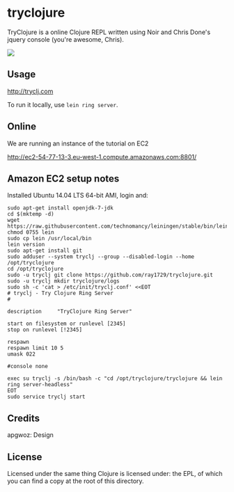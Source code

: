 # tryclojure

TryClojure is a online Clojure REPL written using Noir and Chris Done's jquery console (you're awesome, Chris).

[<img src="https://secure.travis-ci.org/Raynes/tryclojure.png"/>](http://travis-ci.org/Raynes/tryclojure)

## Usage

http://tryclj.com

To run it locally, use `lein ring server`.

## Online

We are running an instance of the tutorial on EC2

http://ec2-54-77-13-3.eu-west-1.compute.amazonaws.com:8801/

## Amazon EC2 setup notes

Installed Ubuntu 14.04 LTS 64-bit AMI, login and:

    sudo apt-get install openjdk-7-jdk
    cd $(mktemp -d)
    wget https://raw.githubusercontent.com/technomancy/leiningen/stable/bin/lein
    chmod 0755 lein
    sudo cp lein /usr/local/bin
    lein version
    sudo apt-get install git
    sudo adduser --system tryclj --group --disabled-login --home /opt/tryclojure
    cd /opt/tryclojure
    sudo -u tryclj git clone https://github.com/ray1729/tryclojure.git
    sudo -u tryclj mkdir tryclojure/logs
    sudo sh -c 'cat > /etc/init/tryclj.conf' <<EOT
    # tryclj - Try Clojure Ring Server
    #

    description     "TryClojure Ring Server"

    start on filesystem or runlevel [2345]
    stop on runlevel [!2345]

    respawn
    respawn limit 10 5
    umask 022

    #console none

    exec su tryclj -s /bin/bash -c "cd /opt/tryclojure/tryclojure && lein ring server-headless"
    EOT
    sudo service tryclj start

## Credits

apgwoz: Design

## License

Licensed under the same thing Clojure is licensed under: the EPL, of which you can find a copy at the root of this directory.
